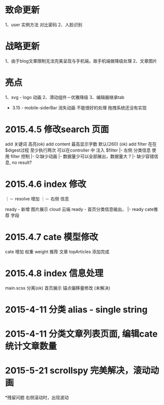 # 致命更新
1、user 实例方法 对比密码
2、人脸识别


# 战略更新
1、由于blog文章限制无法完美呈现与手机端，故手机端做降级处理
2、文章图片

# 亮点
1、svg - logo 动画
2、滑动组件－优雅降级
3、编辑器继承tab

- 3.15 -
mobile-siderBar 
  消失动画 不能很好的处理
  拖拽系统还没有实现 



# 2015.4.5 修改search 页面
  add 关键词 高亮(ok)
  add content 最高显示字数 默认(260) (ok)
  add filter 在在$digest过程 至少执行两次 可以在controller 中 注入 $filter
    |- 左侧 分类信息 使用 filter 控制
    |- Q:缺少动画
    |- 数据量少可以全部展出，数据量大 ?
    |- 缺少容错信息, no result?

# 2015.4.6 index 修改
  ｜－ resolve 增加 
  ｜－ 右侧 信息

  ready - 新增 图片展示 cloud 云端
  ready - 首页分类信息输出，
    |- ready  cate推荐 字段

# 2015.4.7 cate 模型修改
  cate 增加 权重 weight
       推荐 文章 topArticles
       添加完成 

# 2015.4.8  index 信息处理
  main.scss 分离(ok)
  首页展示 锚点偏移量修改 (未解决)
 

# 2015-4-11 分类 alias - single string 

# 2015-4-11 分类文章列表页面, 编辑cate 统计文章数量

# 2015-5-21 scrollspy 完美解决，滚动动画
*残留问题 右侧滚动时，出现波动


